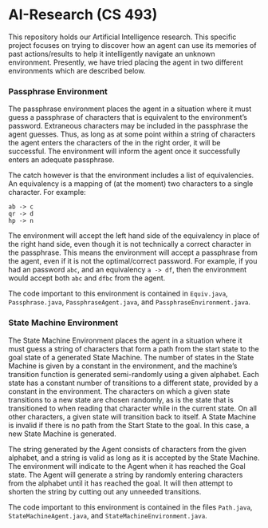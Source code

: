 AI-Research (CS 493)
===================

This repository holds our Artificial Intelligence research. This specific project focuses on trying to discover how an agent can use its memories of past actions/results to help it intelligently navigate an unknown environment. Presently, we have tried placing the agent in two different environments which are described below. 

### Passphrase Environment

The passphrase environment places the agent in a situation where it must guess a passphrase of characters that is equivalent to the environment’s password. Extraneous characters may be included in the passphrase the agent guesses. Thus, as long as at some point within a string of characters the agent enters the characters of the in the right order, it will be successful. The environment will inform the agent once it successfully enters an adequate passphrase.

The catch however is that the environment includes a list of equivalencies. An equivalency is a mapping of (at the moment) two characters to a single character.  For example:

    ab -> c
    qr -> d
    hp -> n

The environment will accept the left hand side of the equivalency in place of the right hand side, even though it is not technically a correct character in the passphrase. This means the environment will accept a passphrase from the agent, even if it is not the optimal/correct password. For example, if you had an password `abc`, and an equivalency `a -> df`, then the environment would accept both `abc` and `dfbc` from the agent.

The code important to this environment is contained in `Equiv.java`, `Passphrase.java`, `PassphraseAgent.java`, and `PassphraseEnvironment.java`. 


### State Machine Environment

The State Machine Environment places the agent in a situation where it must guess a string of characters that form a path from the start state to the goal state of a generated State Machine. The number of states in the State Machine is given by a constant in the environment, and the machine’s transition function is generated semi-randomly using a given alphabet. Each state has a constant number of transitions to a different state, provided by a constant in the environment. The characters on which a given state transitions to a new state are chosen randomly, as is the state that is transitioned to when reading that character while in the current state. On all other characters, a given state will transition back to itself. A State Machine is invalid if there is no path from the Start State to the goal. In this case, a new State Machine is generated. 

The string generated by the Agent consists of characters from the given alphabet, and a string is valid as long as it is accepted by the State Machine. The environment will indicate to the Agent when it has reached the Goal state. The Agent will generate a string by randomly entering characters from the alphabet until it has reached the goal. It will then attempt to shorten the string by cutting out any unneeded transitions.

The code important to this environment is contained in the files `Path.java`, `StateMachineAgent.java`, and `StateMachineEnvironment.java`.
